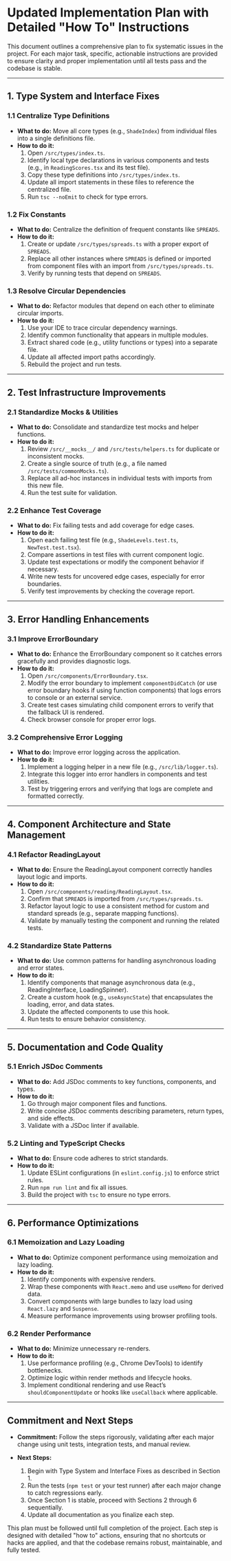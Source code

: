 # Updated Implementation Plan with Detailed "How To" Instructions

This document outlines a comprehensive plan to fix systematic issues in the project. For each major task, specific, actionable instructions are provided to ensure clarity and proper implementation until all tests pass and the codebase is stable.

---

## 1. Type System and Interface Fixes

### 1.1 Centralize Type Definitions
- **What to do:** Move all core types (e.g., `ShadeIndex`) from individual files into a single definitions file.
- **How to do it:**
  1. Open `/src/types/index.ts`.
  2. Identify local type declarations in various components and tests (e.g., in `ReadingScores.tsx` and its test file).
  3. Copy these type definitions into `/src/types/index.ts`.
  4. Update all import statements in these files to reference the centralized file.
  5. Run `tsc --noEmit` to check for type errors.

### 1.2 Fix Constants
- **What to do:** Centralize the definition of frequent constants like `SPREADS`.
- **How to do it:**
  1. Create or update `/src/types/spreads.ts` with a proper export of `SPREADS`.
  2. Replace all other instances where `SPREADS` is defined or imported from component files with an import from `/src/types/spreads.ts`.
  3. Verify by running tests that depend on `SPREADS`.

### 1.3 Resolve Circular Dependencies
- **What to do:** Refactor modules that depend on each other to eliminate circular imports.
- **How to do it:**
  1. Use your IDE to trace circular dependency warnings.
  2. Identify common functionality that appears in multiple modules.
  3. Extract shared code (e.g., utility functions or types) into a separate file.
  4. Update all affected import paths accordingly.
  5. Rebuild the project and run tests.

---

## 2. Test Infrastructure Improvements

### 2.1 Standardize Mocks & Utilities
- **What to do:** Consolidate and standardize test mocks and helper functions.
- **How to do it:**
  1. Review `/src/__mocks__/` and `/src/tests/helpers.ts` for duplicate or inconsistent mocks.
  2. Create a single source of truth (e.g., a file named `/src/tests/commonMocks.ts`).
  3. Replace all ad-hoc instances in individual tests with imports from this new file.
  4. Run the test suite for validation.

### 2.2 Enhance Test Coverage
- **What to do:** Fix failing tests and add coverage for edge cases.
- **How to do it:**
  1. Open each failing test file (e.g., `ShadeLevels.test.ts`, `NewTest.test.tsx`).
  2. Compare assertions in test files with current component logic.
  3. Update test expectations or modify the component behavior if necessary.
  4. Write new tests for uncovered edge cases, especially for error boundaries.
  5. Verify test improvements by checking the coverage report.

---

## 3. Error Handling Enhancements

### 3.1 Improve ErrorBoundary
- **What to do:** Enhance the ErrorBoundary component so it catches errors gracefully and provides diagnostic logs.
- **How to do it:**
  1. Open `/src/components/ErrorBoundary.tsx`.
  2. Modify the error boundary to implement `componentDidCatch` (or use error boundary hooks if using function components) that logs errors to console or an external service.
  3. Create test cases simulating child component errors to verify that the fallback UI is rendered.
  4. Check browser console for proper error logs.

### 3.2 Comprehensive Error Logging
- **What to do:** Improve error logging across the application.
- **How to do it:**
  1. Implement a logging helper in a new file (e.g., `/src/lib/logger.ts`).
  2. Integrate this logger into error handlers in components and test utilities.
  3. Test by triggering errors and verifying that logs are complete and formatted correctly.

---

## 4. Component Architecture and State Management

### 4.1 Refactor ReadingLayout
- **What to do:** Ensure the ReadingLayout component correctly handles layout logic and imports.
- **How to do it:**
  1. Open `/src/components/reading/ReadingLayout.tsx`.
  2. Confirm that `SPREADS` is imported from `/src/types/spreads.ts`.
  3. Refactor layout logic to use a consistent method for custom and standard spreads (e.g., separate mapping functions).
  4. Validate by manually testing the component and running the related tests.

### 4.2 Standardize State Patterns
- **What to do:** Use common patterns for handling asynchronous loading and error states.
- **How to do it:**
  1. Identify components that manage asynchronous data (e.g., ReadingInterface, LoadingSpinner).
  2. Create a custom hook (e.g., `useAsyncState`) that encapsulates the loading, error, and data states.
  3. Update the affected components to use this hook.
  4. Run tests to ensure behavior consistency.

---

## 5. Documentation and Code Quality

### 5.1 Enrich JSDoc Comments
- **What to do:** Add JSDoc comments to key functions, components, and types.
- **How to do it:**
  1. Go through major component files and functions.
  2. Write concise JSDoc comments describing parameters, return types, and side effects.
  3. Validate with a JSDoc linter if available.

### 5.2 Linting and TypeScript Checks
- **What to do:** Ensure code adheres to strict standards.
- **How to do it:**
  1. Update ESLint configurations (in `eslint.config.js`) to enforce strict rules.
  2. Run `npm run lint` and fix all issues.
  3. Build the project with `tsc` to ensure no type errors.

---

## 6. Performance Optimizations

### 6.1 Memoization and Lazy Loading
- **What to do:** Optimize component performance using memoization and lazy loading.
- **How to do it:**
  1. Identify components with expensive renders.
  2. Wrap these components with `React.memo` and use `useMemo` for derived data.
  3. Convert components with large bundles to lazy load using `React.lazy` and `Suspense`.
  4. Measure performance improvements using browser profiling tools.

### 6.2 Render Performance
- **What to do:** Minimize unnecessary re-renders.
- **How to do it:**
  1. Use performance profiling (e.g., Chrome DevTools) to identify bottlenecks.
  2. Optimize logic within render methods and lifecycle hooks.
  3. Implement conditional rendering and use React’s `shouldComponentUpdate` or hooks like `useCallback` where applicable.

---

## Commitment and Next Steps

- **Commitment:** Follow the steps rigorously, validating after each major change using unit tests, integration tests, and manual review.

- **Next Steps:**
  1. Begin with Type System and Interface Fixes as described in Section 1.
  2. Run the tests (`npm test` or your test runner) after each major change to catch regressions early.
  3. Once Section 1 is stable, proceed with Sections 2 through 6 sequentially.
  4. Update all documentation as you finalize each step.

This plan must be followed until full completion of the project. Each step is designed with detailed "how to" actions, ensuring that no shortcuts or hacks are applied, and that the codebase remains robust, maintainable, and fully tested.
